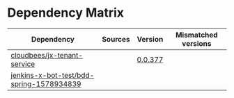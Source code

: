 # Dependency Matrix

Dependency | Sources | Version | Mismatched versions
---------- | ------- | ------- | -------------------
[cloudbees/jx-tenant-service](https://github.com/cloudbees/jx-tenant-service) |  | [0.0.377](https://github.com/cloudbees/jx-tenant-service/releases/tag/v0.0.377) | 
[jenkins-x-bot-test/bdd-spring-1578934839](https://github.com/jenkins-x-bot-test/bdd-spring-1578934839.git) |  | []() | 
